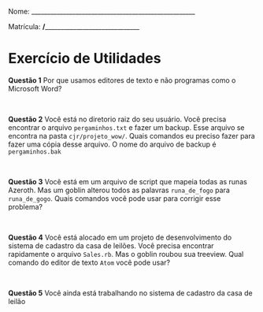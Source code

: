 Nome: ____________________________________________________

Matrícula: ________/______________________________________

# Exercício de Utilidades

**Questão 1** Por que usamos editores de texto e não programas como o Microsoft
Word?

&nbsp;

**Questão 2** Você está no diretorio raiz do seu usuário. Você precisa encontrar
o arquivo `pergaminhos.txt` e fazer um backup. Esse arquivo se encontra na pasta
`cjr/projeto_wow/`. Quais comandos eu preciso fazer para fazer uma cópia desse
arquivo. O nome do arquivo de backup é `pergaminhos.bak`

&nbsp;

**Questão 3** Você está em um arquivo de script que mapeia todas as runas
Azeroth. Mas um goblin alterou todos as palavras `runa_de_fogo` para
`runa_de_gogo`. Quais comandos você pode usar para corrigir esse problema?

&nbsp;

**Questão 4** Você está alocado em um projeto de desenvolvimento do sistema
de cadastro da casa de leilões. Você precisa encontrar rapidamente o arquivo
`Sales.rb`. Mas o goblin roubou sua treeview. Qual comando do editor de texto
`Atom` você pode usar?

&nbsp;

**Questão 5** Você ainda está trabalhando no sistema de cadastro da casa de
leilão
